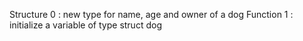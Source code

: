 Structure 0 : new type for name, age and owner of a dog
Function 1 : initialize a variable of type struct dog